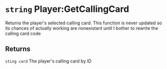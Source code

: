 # `string` Player:GetCallingCard

Returns the player's selected calling card. This function is never updated so its chances of actually working are nonexistant until I bother to rewrite the calling card code

## Returns
`sting card` The player's calling card by ID